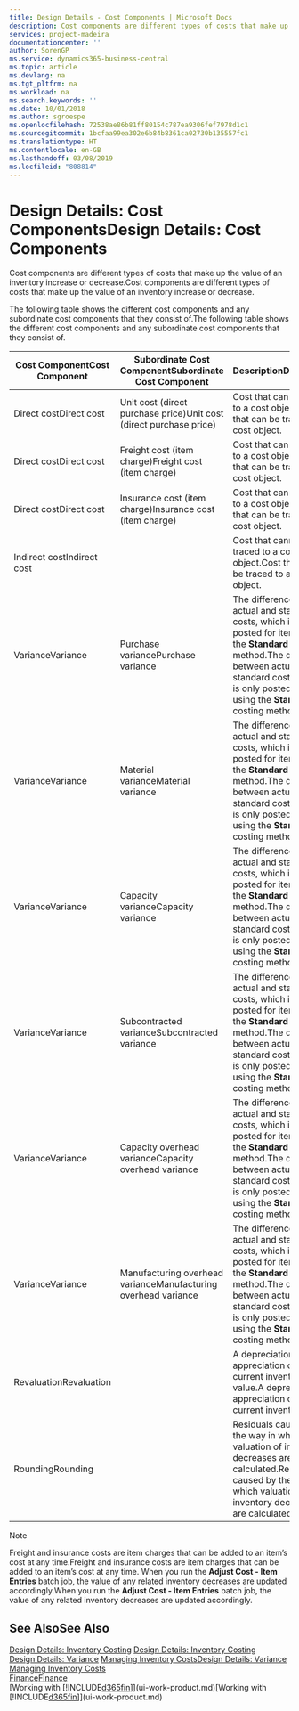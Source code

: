 ```yaml
---
title: Design Details - Cost Components | Microsoft Docs
description: Cost components are different types of costs that make up the value of an inventory increase or decrease.
services: project-madeira
documentationcenter: ''
author: SorenGP
ms.service: dynamics365-business-central
ms.topic: article
ms.devlang: na
ms.tgt_pltfrm: na
ms.workload: na
ms.search.keywords: ''
ms.date: 10/01/2018
ms.author: sgroespe
ms.openlocfilehash: 72538ae86b81ff80154c787ea9306fef7978d1c1
ms.sourcegitcommit: 1bcfaa99ea302e6b84b8361ca02730b135557fc1
ms.translationtype: HT
ms.contentlocale: en-GB
ms.lasthandoff: 03/08/2019
ms.locfileid: "808814"
---
```

# <a name="design-details-cost-components"></a><span data-ttu-id="1edc9-103">Design Details: Cost Components</span><span class="sxs-lookup"><span data-stu-id="1edc9-103">Design Details: Cost Components</span></span>
<span data-ttu-id="1edc9-104">Cost components are different types of costs that make up the value of an inventory increase or decrease.</span><span class="sxs-lookup"><span data-stu-id="1edc9-104">Cost components are different types of costs that make up the value of an inventory increase or decrease.</span></span>  

 <span data-ttu-id="1edc9-105">The following table shows the different cost components and any subordinate cost components that they consist of.</span><span class="sxs-lookup"><span data-stu-id="1edc9-105">The following table shows the different cost components and any subordinate cost components that they consist of.</span></span>  

|<span data-ttu-id="1edc9-106">Cost Component</span><span class="sxs-lookup"><span data-stu-id="1edc9-106">Cost Component</span></span>|<span data-ttu-id="1edc9-107">Subordinate Cost Component</span><span class="sxs-lookup"><span data-stu-id="1edc9-107">Subordinate Cost Component</span></span>|<span data-ttu-id="1edc9-108">Description</span><span class="sxs-lookup"><span data-stu-id="1edc9-108">Description</span></span>|  
|--------------------|--------------------------------|---------------------------------------|  
|<span data-ttu-id="1edc9-109">Direct cost</span><span class="sxs-lookup"><span data-stu-id="1edc9-109">Direct cost</span></span>|<span data-ttu-id="1edc9-110">Unit cost (direct purchase price)</span><span class="sxs-lookup"><span data-stu-id="1edc9-110">Unit cost (direct purchase price)</span></span>|<span data-ttu-id="1edc9-111">Cost that can be traced to a cost object.</span><span class="sxs-lookup"><span data-stu-id="1edc9-111">Cost that can be traced to a cost object.</span></span>|  
|<span data-ttu-id="1edc9-112">Direct cost</span><span class="sxs-lookup"><span data-stu-id="1edc9-112">Direct cost</span></span>|<span data-ttu-id="1edc9-113">Freight cost (item charge)</span><span class="sxs-lookup"><span data-stu-id="1edc9-113">Freight cost (item charge)</span></span>|<span data-ttu-id="1edc9-114">Cost that can be traced to a cost object.</span><span class="sxs-lookup"><span data-stu-id="1edc9-114">Cost that can be traced to a cost object.</span></span>|  
|<span data-ttu-id="1edc9-115">Direct cost</span><span class="sxs-lookup"><span data-stu-id="1edc9-115">Direct cost</span></span>|<span data-ttu-id="1edc9-116">Insurance cost (item charge)</span><span class="sxs-lookup"><span data-stu-id="1edc9-116">Insurance cost (item charge)</span></span>|<span data-ttu-id="1edc9-117">Cost that can be traced to a cost object.</span><span class="sxs-lookup"><span data-stu-id="1edc9-117">Cost that can be traced to a cost object.</span></span>|  
|<span data-ttu-id="1edc9-118">Indirect cost</span><span class="sxs-lookup"><span data-stu-id="1edc9-118">Indirect cost</span></span>||<span data-ttu-id="1edc9-119">Cost that cannot be traced to a cost object.</span><span class="sxs-lookup"><span data-stu-id="1edc9-119">Cost that cannot be traced to a cost object.</span></span>|  
|<span data-ttu-id="1edc9-120">Variance</span><span class="sxs-lookup"><span data-stu-id="1edc9-120">Variance</span></span>|<span data-ttu-id="1edc9-121">Purchase variance</span><span class="sxs-lookup"><span data-stu-id="1edc9-121">Purchase variance</span></span>|<span data-ttu-id="1edc9-122">The difference between actual and standard costs, which is only posted for items using the **Standard** costing method.</span><span class="sxs-lookup"><span data-stu-id="1edc9-122">The difference between actual and standard costs, which is only posted for items using the **Standard** costing method.</span></span>|  
|<span data-ttu-id="1edc9-123">Variance</span><span class="sxs-lookup"><span data-stu-id="1edc9-123">Variance</span></span>|<span data-ttu-id="1edc9-124">Material variance</span><span class="sxs-lookup"><span data-stu-id="1edc9-124">Material variance</span></span>|<span data-ttu-id="1edc9-125">The difference between actual and standard costs, which is only posted for items using the **Standard** costing method.</span><span class="sxs-lookup"><span data-stu-id="1edc9-125">The difference between actual and standard costs, which is only posted for items using the **Standard** costing method.</span></span>|  
|<span data-ttu-id="1edc9-126">Variance</span><span class="sxs-lookup"><span data-stu-id="1edc9-126">Variance</span></span>|<span data-ttu-id="1edc9-127">Capacity variance</span><span class="sxs-lookup"><span data-stu-id="1edc9-127">Capacity variance</span></span>|<span data-ttu-id="1edc9-128">The difference between actual and standard costs, which is only posted for items using the **Standard** costing method.</span><span class="sxs-lookup"><span data-stu-id="1edc9-128">The difference between actual and standard costs, which is only posted for items using the **Standard** costing method.</span></span>|  
|<span data-ttu-id="1edc9-129">Variance</span><span class="sxs-lookup"><span data-stu-id="1edc9-129">Variance</span></span>|<span data-ttu-id="1edc9-130">Subcontracted variance</span><span class="sxs-lookup"><span data-stu-id="1edc9-130">Subcontracted variance</span></span>|<span data-ttu-id="1edc9-131">The difference between actual and standard costs, which is only posted for items using the **Standard** costing method.</span><span class="sxs-lookup"><span data-stu-id="1edc9-131">The difference between actual and standard costs, which is only posted for items using the **Standard** costing method.</span></span>|  
|<span data-ttu-id="1edc9-132">Variance</span><span class="sxs-lookup"><span data-stu-id="1edc9-132">Variance</span></span>|<span data-ttu-id="1edc9-133">Capacity overhead variance</span><span class="sxs-lookup"><span data-stu-id="1edc9-133">Capacity overhead variance</span></span>|<span data-ttu-id="1edc9-134">The difference between actual and standard costs, which is only posted for items using the **Standard** costing method.</span><span class="sxs-lookup"><span data-stu-id="1edc9-134">The difference between actual and standard costs, which is only posted for items using the **Standard** costing method.</span></span>|  
|<span data-ttu-id="1edc9-135">Variance</span><span class="sxs-lookup"><span data-stu-id="1edc9-135">Variance</span></span>|<span data-ttu-id="1edc9-136">Manufacturing overhead variance</span><span class="sxs-lookup"><span data-stu-id="1edc9-136">Manufacturing overhead variance</span></span>|<span data-ttu-id="1edc9-137">The difference between actual and standard costs, which is only posted for items using the **Standard** costing method.</span><span class="sxs-lookup"><span data-stu-id="1edc9-137">The difference between actual and standard costs, which is only posted for items using the **Standard** costing method.</span></span>|  
|<span data-ttu-id="1edc9-138">Revaluation</span><span class="sxs-lookup"><span data-stu-id="1edc9-138">Revaluation</span></span>||<span data-ttu-id="1edc9-139">A depreciation or appreciation of the current inventory value.</span><span class="sxs-lookup"><span data-stu-id="1edc9-139">A depreciation or appreciation of the current inventory value.</span></span>|  
|<span data-ttu-id="1edc9-140">Rounding</span><span class="sxs-lookup"><span data-stu-id="1edc9-140">Rounding</span></span>||<span data-ttu-id="1edc9-141">Residuals caused by the way in which valuation of inventory decreases are calculated.</span><span class="sxs-lookup"><span data-stu-id="1edc9-141">Residuals caused by the way in which valuation of inventory decreases are calculated.</span></span>|  

> [!NOTE]  
>  <span data-ttu-id="1edc9-142">Freight and insurance costs are item charges that can be added to an item’s cost at any time.</span><span class="sxs-lookup"><span data-stu-id="1edc9-142">Freight and insurance costs are item charges that can be added to an item’s cost at any time.</span></span> <span data-ttu-id="1edc9-143">When you run the **Adjust Cost - Item Entries** batch job, the value of any related inventory decreases are updated accordingly.</span><span class="sxs-lookup"><span data-stu-id="1edc9-143">When you run the **Adjust Cost - Item Entries** batch job, the value of any related inventory decreases are updated accordingly.</span></span>  

## <a name="see-also"></a><span data-ttu-id="1edc9-144">See Also</span><span class="sxs-lookup"><span data-stu-id="1edc9-144">See Also</span></span>  
 <span data-ttu-id="1edc9-145">[Design Details: Inventory Costing](design-details-inventory-costing.md) </span><span class="sxs-lookup"><span data-stu-id="1edc9-145">[Design Details: Inventory Costing](design-details-inventory-costing.md) </span></span>  
 <span data-ttu-id="1edc9-146">[Design Details: Variance](design-details-variance.md) [Managing Inventory Costs](finance-manage-inventory-costs.md)</span><span class="sxs-lookup"><span data-stu-id="1edc9-146">[Design Details: Variance](design-details-variance.md) [Managing Inventory Costs](finance-manage-inventory-costs.md)</span></span>  
 [<span data-ttu-id="1edc9-147">Finance</span><span class="sxs-lookup"><span data-stu-id="1edc9-147">Finance</span></span>](finance.md)  
 <span data-ttu-id="1edc9-148">[Working with [!INCLUDE[d365fin](includes/d365fin_md.md)]](ui-work-product.md)</span><span class="sxs-lookup"><span data-stu-id="1edc9-148">[Working with [!INCLUDE[d365fin](includes/d365fin_md.md)]](ui-work-product.md)</span></span>  
